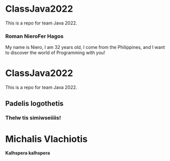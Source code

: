 # ClassJava2022
 This is a repo for team Java 2022.


### Roman NieroFer Hagos

My name is Niero, I am 32 years old, I come from the Philippines, and I want to discover the world of Programming with you!

 # ClassJava2022
 This is a repo for team Java 2022.
 ## Padelis logothetis
 ### Thelw tis simiwseiiiis!

#  Michalis Vlachiotis
**Kalhspera kalhspera**


